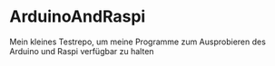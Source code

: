 # ArduinoAndRaspi
Mein kleines Testrepo, um meine Programme zum Ausprobieren des Arduino und Raspi verfügbar zu halten
